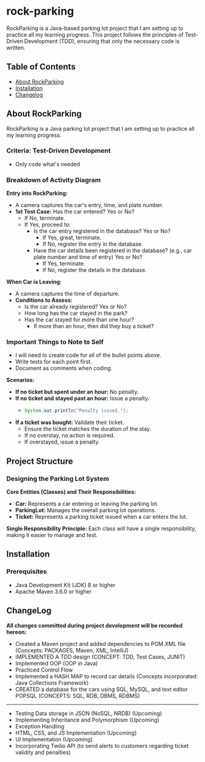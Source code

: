 # rock-parking

RockParking is a Java-based parking lot project that I am setting up to practice all my learning progress. This project follows the principles of Test-Driven Development (TDD), ensuring that only the necessary code is written.

## Table of Contents

- [About RockParking](#about-rockparking)
- [Installation](#installation)
- [Changelog](#changelog)

## About RockParking

RockParking is a Java parking lot project that I am setting up to practice all my learning progress. 

### Criteria: Test-Driven Development

- Only code what's needed

### Breakdown of Activity Diagram

**Entry into RockParking:**

- A camera captures the car's entry, time, and plate number.
- **1st Test Case:** Has the car entered? Yes or No?
  - If No, terminate.
  - If Yes, proceed to:
    - Is the car entry registered in the database? Yes or No?
      - If Yes, great, terminate.
      - If No, register the entry in the database.
    - Have the car details been registered in the database? (e.g., car plate number and time of entry) Yes or No?
      - If Yes, terminate.
      - If No, register the details in the database.

**When Car is Leaving:**

- A camera captures the time of departure.
- **Conditions to Assess:**
  - Is the car already registered? Yes or No?
  - How long has the car stayed in the park?
  - Has the car stayed for more than one hour?
    - If more than an hour, then did they buy a ticket?

### Important Things to Note to Self

- I will need to create code for all of the bullet points above.
- Write tests for each point first.
- Document as comments when coding.

**Scenarios:**

- **If no ticket but spent under an hour:** No penalty.
- **If no ticket and stayed past an hour:** Issue a penalty.
  - ```java
    System.out.println("Penalty issued.");
    ```
- **If a ticket was bought:** Validate their ticket.
  - Ensure the ticket matches the duration of the stay.
  - If no overstay, no action is required.
  - If overstayed, issue a penalty.


## Project Structure

### Designing the Parking Lot System

**Core Entities (Classes) and Their Responsibilities:**

- **Car:** Represents a car entering or leaving the parking lot.
- **ParkingLot:** Manages the overall parking lot operations.
- **Ticket:** Represents a parking ticket issued when a car enters the lot.

**Single Responsibility Principle:** Each class will have a single responsibility, making it easier to manage and test.

## Installation

### Prerequisites

- Java Development Kit (JDK) 8 or higher
- Apache Maven 3.6.0 or higher

## ChangeLog
**All changes committed during project development will be recorded hereon:**
- Created a Maven project and added dependencies to POM.XML file (Concepts: PACKAGES, Maven, XML, IntelliJ)
- iMPLEMENTED A TDD design (CONCEPT: TDD, Test Cases, JUNIT)
- Implemented OOP (OOP in Java)
- Practiced Control Flow
- Implemented a HASH MAP to record car details (Concepts incorporated: Java Collections Framework)
- CREATED a database for the cars using SQL, MySQL, and text editor POPSQL (CONCEPTS: SQL, RDB, DBMS, RDBMS)
- - - -- -- --- ---- ----- ------ -------------------------------------------------------------------------------------------------------
- Testing Data storage in JSON (NoSQL, NRDB) (Upcoming)
- Implementing Inheritance and Polymorphism (Upcoming)
- Exception Handling 
- HTML, CSS, and JS Implementation (Upcoming)
- UI Implementation (Upcoming)
- Incorporating Twilio API (to send alerts to customers regarding ticket validity and penalties)

